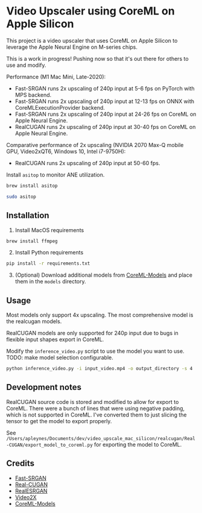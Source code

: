 # Video Upscaler using CoreML on Apple Silicon

This project is a video upscaler that uses CoreML on Apple Silicon to leverage the Apple Neural Engine on M-series chips.

This is a work in progress! Pushing now so that it's out there for others to use and modify.

Performance (M1 Mac Mini, Late-2020):
- Fast-SRGAN runs 2x upscaling of 240p input at 5-6 fps on PyTorch with MPS backend.
- Fast-SRGAN runs 2x upscaling of 240p input at 12-13 fps on ONNX with CoreMLExecutionProvider backend.
- Fast-SRGAN runs 2x upscaling of 240p input at 24-26 fps on CoreML on Apple Neural Engine.
- RealCUGAN runs 2x upscaling of 240p input at 30-40 fps on CoreML on Apple Neural Engine.

Comparative performance of 2x upscaling (NVIDIA 2070 Max-Q mobile GPU, Video2xQT6, Windows 10, Intel i7-9750H):
- RealCUGAN runs 2x upscaling of 240p input at 50-60 fps.

Install `asitop` to monitor ANE utilization.

```bash
brew install asitop
```

```bash
sudo asitop
```

## Installation

1. Install MacOS requirements

```bash
brew install ffmpeg
```

2. Install Python requirements

```bash
pip install -r requirements.txt
```

3. (Optional) Download additional models from [CoreML-Models](https://github.com/john-rocky/CoreML-Models) and place them in the `models` directory.

## Usage

Most models only support 4x upscaling. The most comprehensive model is the realcugan models.

RealCUGAN models are only supported for 240p input due to bugs in flexible input shapes export in CoreML.

Modify the `inference_video.py` script to use the model you want to use. TODO: make model selection configurable.

```bash
python inference_video.py -i input_video.mp4 -o output_directory -s 4
```

## Development notes

RealCUGAN source code is stored and modified to allow for export to CoreML. There were a bunch of lines that were using negative padding, which is not supported in CoreML. I've converted them to just slicing the tensor to get the model to export properly.

See `/Users/apleynes/Documents/dev/video_upscale_mac_silicon/realcugan/Real-CUGAN/export_model_to_coreml.py` for exporting the model to CoreML.

## Credits

- [Fast-SRGAN](https://github.com/HasnainRaz/Fast-SRGAN)
- [Real-CUGAN](https://github.com/bilibili/ailab/blob/main/Real-CUGAN/README_EN.md)
- [RealESRGAN](https://github.com/xinntao/Real-ESRGAN)
- [Video2X](https://github.com/k4yt3x/video2x)
- [CoreML-Models](https://github.com/john-rocky/CoreML-Models)
